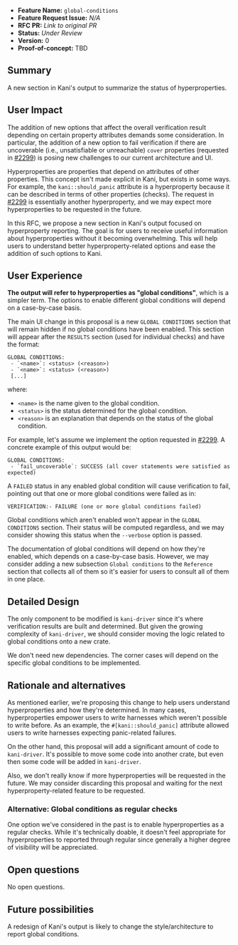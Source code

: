 - **Feature Name:** `global-conditions`
- **Feature Request Issue:** *N/A*
- **RFC PR:** *Link to original PR*
- **Status:** *Under Review*
- **Version:** 0
- **Proof-of-concept:** TBD

## Summary

A new section in Kani's output to summarize the status of hyperproperties.

## User Impact

The addition of new options that affect the overall verification result depending on certain property attributes demands some consideration.
In particular, the addition of a new option to fail verification if there are uncoverable (i.e., unsatisfiable or unreachable) `cover` properties (requested in [#2299](https://github.com/model-checking/kani/issues/2299)) is posing new challenges to our current architecture and UI.

Hyperproperties are properties that depend on attributes of other properties.
This concept isn't made explicit in Kani, but exists in some ways.
For example, the `kani::should_panic` attribute is a hyperproperty because it can be described in terms of other properties (checks).
The request in [#2299](https://github.com/model-checking/kani/issues/2299) is essentially another hyperproperty, and we may expect more hyperproperties to be requested in the future.

In this RFC, we propose a new section in Kani's output focused on hyperproperty reporting.
The goal is for users to receive useful information about hyperproperties without it becoming overwhelming.
This will help users to understand better hyperproperty-related options and ease the addition of such options to Kani.

## User Experience

**The output will refer to hyperproperties as "global conditions"**, which is a simpler term.
The options to enable different global conditions will depend on a case-by-case basis.

The main UI change in this proposal is a new `GLOBAL CONDITIONS` section that will remain hidden if no global conditions have been enabled.
This section will appear after the `RESULTS` section (used for individual checks) and have the format:

```
GLOBAL CONDITIONS:
 - `<name>`: <status> (<reason>)
 - `<name>`: <status> (<reason>)
 [...]
```

where:
  - `<name>` is the name given to the global condition.
  - `<status>` is the status determined for the global condition.
  - `<reason>` is an explanation that depends on the status of the global condition.

For example, let's assume we implement the option requested in [#2299](https://github.com/model-checking/kani/issues/2299).
A concrete example of this output would be:

```
GLOBAL CONDITIONS:
 - `fail_uncoverable`: SUCCESS (all cover statements were satisfied as expected)
```

A `FAILED` status in any enabled global condition will cause verification to fail, pointing out that one or more global conditions were failed as in:

```
VERIFICATION:- FAILURE (one or more global conditions failed)
```

Global conditions which aren't enabled won't appear in the `GLOBAL CONDITIONS` section.
Their status will be computed regardless, and we may consider showing this status when the `--verbose` option is passed.

The documentation of global conditions will depend on how they're enabled, which depends on a case-by-case basis.
However, we may consider adding a new subsection `Global conditions` to the `Reference` section that collects all of them so it's easier for users to consult all of them in one place.

## Detailed Design

The only component to be modified is `kani-driver` since it's where verification results are built and determined.
But given the growing complexity of `kani-driver`, we should consider moving the logic related to global conditions onto a new crate.

We don't need new dependencies.
The corner cases will depend on the specific global conditions to be implemented.

## Rationale and alternatives

As mentioned earlier, we're proposing this change to help users understand hyperproperties and how they're determined.
In many cases, hyperproperties empower users to write harnesses which weren't possible to write before.
As an example, the `#[kani::should_panic]` attribute allowed users to write harnesses expecting panic-related failures.

On the other hand, this proposal will add a significant amount of code to `kani-driver`.
It's possible to move some code into another crate, but even then some code will be added in `kani-driver`.

Also, we don't really know if more hyperproperties will be requested in the future.
We may consider discarding this proposal and waiting for the next hyperproperty-related feature to be requested.

### Alternative: Global conditions as regular checks

One option we've considered in the past is to enable hyperproperties as a regular checks.
While it's technically doable, it doesn't feel appropriate for hyperproperties to reported through regular since generally a higher degree of visibility will be appreciated.

## Open questions

No open questions.

## Future possibilities

A redesign of Kani's output is likely to change the style/architecture to report global conditions.
